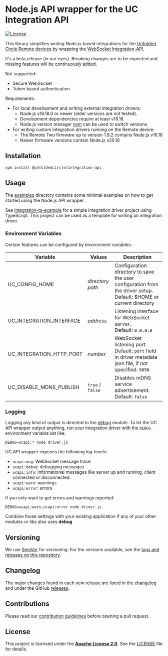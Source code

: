 # Node.js API wrapper for the UC Integration API

[![License](https://img.shields.io/github/license/unfoldedcircle/integration-node-library.svg)](LICENSE)

This library simplifies writing Node.js based integrations for the [Unfolded Circle Remote devices](https://www.unfoldedcircle.com/)
by wrapping the [WebSocket Integration-API](https://github.com/unfoldedcircle/core-api/tree/main/integration-api).

It's a beta release (in our eyes). Breaking changes are to be expected and missing features will be continuously added.

Not supported:

- Secure WebSocket
- Token based authentication

Requirements:

- For local development and writing external integration drivers:
  - Node.js v16.18.0 or newer (older versions are not tested).
  - Development dependencies require at least v18.18
  - Node.js version manager [nvm](https://github.com/nvm-sh/nvm) can be used to switch versions.
- For writing custom integration drivers running on the Remote device:
  - The Remote Two firmware up to version 1.9.2 contains Node.js v16.18
  - Newer firmware versions contain Node.js v20.16

## Installation

```shell
npm install @unfoldedcircle/integration-api
```

## Usage

The [examples](examples) directory contains some minimal examples on how to get started using the Node.js API wrapper.

See [integration-ts-example](https://github.com/unfoldedcircle/integration-ts-example) for a simple integration driver
project using TypeScript. This project can be used as a template for writing an integration driver.

### Environment Variables

Certain features can be configured by environment variables:

| Variable                 | Values           | Description                                                                                                          |
| ------------------------ | ---------------- | -------------------------------------------------------------------------------------------------------------------- |
| UC_CONFIG_HOME           | _directory path_ | Configuration directory to save the user configuration from the driver setup.<br>Default: $HOME or current directory |
| UC_INTEGRATION_INTERFACE | _address_        | Listening interface for WebSocket server.<br>Default: `0.0.0.0`                                                      |
| UC_INTEGRATION_HTTP_PORT | _number_         | WebSocket listening port.<br>Default: `port` field in driver metadata json file, if not specified: `9090`            |
| UC_DISABLE_MDNS_PUBLISH  | `true` / `false` | Disables mDNS service advertisement.<br>Default: `false`                                                             |

### Logging

Logging any kind of output is directed to the [debug](https://www.npmjs.com/package/debug) module.
To let the UC API wrapper output anything, run your integration driver with the `DEBUG` environment variable set like:

```shell
DEBUG=ucapi:* node driver.js
```

UC API wrapper exposes the following log-levels:

- `ucapi:msg`: WebSocket message trace
- `ucapi:debug`: debugging messages
- `ucapi:info`: informational messages like server up and running, client connected or disconnected.
- `ucapi:warn`: warnings
- `ucapi:error`: errors

If you only want to get errors and warnings reported:

```shell
DEBUG=ucapi:warn,ucapi:error node driver.js
```

Combine those settings with your existing application if any of your other modules or libs also uses **debug**

## Versioning

We use [SemVer](http://semver.org/) for versioning. For the versions available, see the
[tags and releases on this repository](https://github.com/unfoldedcircle/integration-node-library/releases).

## Changelog

The major changes found in each new release are listed in the [changelog](https://github.com/unfoldedcircle/integration-node-library/blob/main/CHANGELOG.md)
and under the GitHub [releases](https://github.com/unfoldedcircle/integration-node-library/releases).

## Contributions

Please read our [contribution guidelines](https://github.com/unfoldedcircle/integration-node-library/blob/main/CONTRIBUTING.md)
before opening a pull request.

## License

This project is licensed under the [**Apache License 2.0**](https://choosealicense.com/licenses/apache-2.0/).
See the [LICENSE](https://github.com/unfoldedcircle/integration-node-library/blob/main/LICENSE) file for details.
